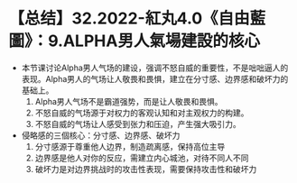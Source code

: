# 【总结】32.2022-紅丸4.0《自由藍圖》：9.ALPHA男人氣場建設的核心

-   本节课讨论Alpha男人气场的建设，强调不怒自威的重要性，不是咄咄逼人的表现。Alpha男人的气场让人敬畏和畏惧，建立在分寸感、边界感和破坏力的基础上。
    1.  Alpha男人气场不是霸道强势，而是让人敬畏和畏惧。
    2.  不怒自威的气场源于对权力的客观认知和对主观权力的构建。
    3.  不怒自威的气场让人感受到张力和压迫，产生强大吸引力。
-   侵略感的三個核心：分寸感、边界感、破坏力
    1.  分寸感源于尊重他人边界，制造疏离感，保持高位主导
    2.  边界感是他人对你的反应，需建立内心城池，对待不同人不同
    3.  破坏力是对边界挑战时的攻击性表现，需要保持攻击性和破坏力